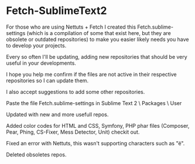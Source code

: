 Fetch-SublimeText2
==================

For those who are using Nettuts + Fetch I created this Fetch.sublime-settings (which is a compilation of some that exist here, but they are obsolete or outdated repositories) to make you easier likely needs you have to develop your projects.

Every so often I'll be updating, adding new repositories that should be very useful in your developments.

I hope you help me confirm if the files are not active in their respective repositories so I can update them.

I also accept suggestions to add some other repositories.

Paste the file Fetch.sublime-settings in Sublime Text 2 \ Packages \ User

Updated with new and more usefull repos.

Added color codes for HTML and CSS, Symfony, PHP phar files (Composer, Pear, Phing, CS-Fixer, Mess Detector, Unit) checkit out.

Fixed an error with Nettuts, this wasn't supporting characters such as "ë".

Deleted obsoletes repos.



